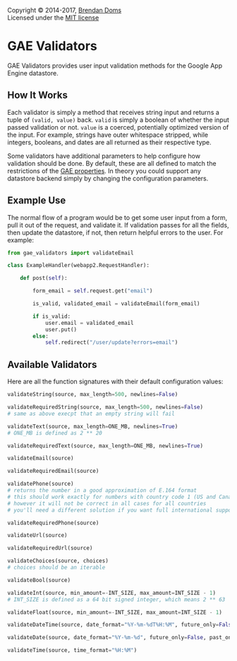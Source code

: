Copyright &copy; 2014-2017, [Brendan Doms](http://www.bdoms.com/)  
Licensed under the [MIT license](http://www.opensource.org/licenses/MIT)

# GAE Validators

GAE Validators provides user input validation methods for the Google App Engine datastore.

## How It Works

Each validator is simply a method that receives string input and returns a tuple of `(valid, value)` back.
`valid` is simply a boolean of whether the input passed validation or not.
`value` is a coerced, potentially optimized version of the input.
For example, strings have outer whitespace stripped, while integers, booleans, and dates are all returned as their respective type.

Some validators have additional parameters to help configure how validation should be done.
By default, these are all defined to match the restrictions of the
[GAE properties](https://cloud.google.com/appengine/docs/python/datastore/typesandpropertyclasses).
In theory you could support any datastore backend simply by changing the configuration parameters.

## Example Use

The normal flow of a program would be to get some user input from a form, pull it out of the request, and validate it.
If validation passes for all the fields, then update the datastore, if not, then return helpful errors to the user.
For example:


```python
from gae_validators import validateEmail

class ExampleHandler(webapp2.RequestHandler):

    def post(self):

        form_email = self.request.get("email")

        is_valid, validated_email = validateEmail(form_email)

        if is_valid:
            user.email = validated_email
            user.put()
        else:
            self.redirect("/user/update?errors=email")
```

## Available Validators

Here are all the function signatures with their default configuration values:

```python
validateString(source, max_length=500, newlines=False)

validateRequiredString(source, max_length=500, newlines=False)
# same as above execpt that an empty string will fail

validateText(source, max_length=ONE_MB, newlines=True)
# ONE_MB is defined as 2 ** 20

validateRequiredText(source, max_length=ONE_MB, newlines=True)

validateEmail(source)

validateRequiredEmail(source)

validatePhone(source)
# returns the number in a good approximation of E.164 format
# this should work exactly for numbers with country code 1 (US and Canada)
# however it will not be correct in all cases for all countries
# you'll need a different solution if you want full international support

validateRequiredPhone(source)

validateUrl(source)

validateRequiredUrl(source)

validateChoices(source, choices)
# choices should be an iterable

validateBool(source)

validateInt(source, min_amount=-INT_SIZE, max_amount=INT_SIZE - 1)
# INT_SIZE is defined as a 64 bit signed integer, which means 2 ** 63

validateFloat(source, min_amount=-INT_SIZE, max_amount=INT_SIZE - 1)

validateDateTime(source, date_format="%Y-%m-%dT%H:%M", future_only=False, past_only=False)

validateDate(source, date_format="%Y-%m-%d", future_only=False, past_only=False)

validateTime(source, time_format="%H:%M")
```
